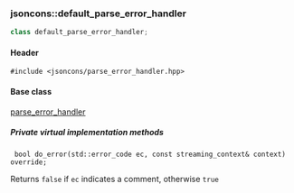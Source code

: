 ### jsoncons::default_parse_error_handler

```c++
class default_parse_error_handler;
```

#### Header

    #include <jsoncons/parse_error_handler.hpp>

#### Base class

[parse_error_handler](parse_error_handler.md)  
  
##### Private virtual implementation methods

     bool do_error(std::error_code ec, const streaming_context& context) override;

Returns `false` if `ec` indicates a comment, otherwise `true`
    

